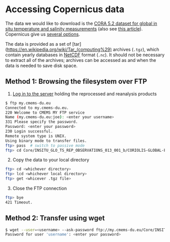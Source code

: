 # Accessing Copernicus data

The data we would like to download is the [CORA 5.2 dataset for global in situ temperature and salinity measurements](https://resources.marine.copernicus.eu/product-detail/INSITU_GLO_TS_REP_OBSERVATIONS_013_001_b/INFORMATION) (also see [this article](https://os.copernicus.org/articles/15/1601/2019/)).
Copernicus give us [several options](https://help.marine.copernicus.eu/en/articles/4682988-what-are-the-data-access-endpoints-for-copernicus-marine-products-and-datasets).

The data is provided as a set of [tar](https://en.wikipedia.org/wiki/Tar_(computing%29) archives (`.tgz`), which contain yearly databases in [NetCDF](https://en.wikipedia.org/wiki/NetCDF) format (`.nc`).
It should not be necessary to extract all of the archives; archives can be accessed as and when the data is needed to save disk space.

## Method 1: Browsing the filesystem over FTP

1. [Log in to the server](https://help.marine.copernicus.eu/en/articles/4683022-what-are-the-advantages-of-the-file-transfer-protocol-ftp-data-access-service) holding the reprocessed and reanalysis products

```sh
$ ftp my.cmems-du.eu
Connected to my.cmems-du.eu.
220 Welcome to CMEMS MY FTP service
Name (my.cmems-du.eu:joe): <enter your username>
331 Please specify the password.
Password: <enter your password>
230 Login successful.
Remote system type is UNIX.
Using binary mode to transfer files.
ftp> pass  # switch to passive mode
ftp> cd Core/INSITU_GLO_TS_REP_OBSERVATIONS_013_001_b/CORIOLIS-GLOBAL-EasyCORA-OBS/
```

2. Copy the data to your local directory

```sh
ftp> cd <whichever directory>
ftp> lcd <whichever local directory>
ftp> get <whicever .tgz file>
```

3. Close the FTP connection

```sh
ftp> bye
421 Timeout.
```

## Method 2: Transfer using wget

```sh
$ wget --user=<username> --ask-password ftp://my.cmems-du.eu/Core/INSITU_GLO_TS_REP_OBSERVATIONS_013_001_b/CORIOLIS-GLOBAL-EasyCORA-OBS/<path_to_archive>.tgz
Password for user 'username': <enter your password>
```

